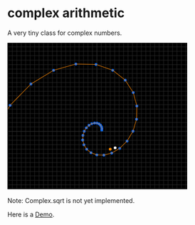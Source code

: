 # complex arithmetic

A very tiny class for complex numbers.

![Screenshot of complex number demo](Screenshot_2017-05-08_01-42-05.png "Screenshot of complex number demo")

Note: Complex.sqrt is not yet implemented.

Here is a [Demo](http://int2byte.de/public/complex-arithmetic/main.html).
